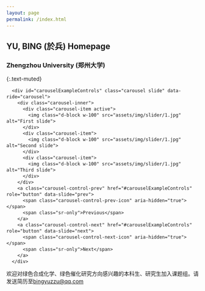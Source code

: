 ```yaml
---
layout: page
permalink: /index.html
---
```

## YU, BING (於兵) Homepage

### Zhengzhou University (郑州大学) 

{:.text-muted}

	  <div id="carouselExampleControls" class="carousel slide" data-ride="carousel">
	    <div class="carousel-inner">
	      <div class="carousel-item active">
	        <img class="d-block w-100" src="assets/img/slider/1.jpg" alt="First slide">
	      </div>
	      <div class="carousel-item">
	        <img class="d-block w-100" src="assets/img/slider/1.jpg" alt="Second slide">
	      </div>
	      <div class="carousel-item">
	        <img class="d-block w-100" src="assets/img/slider/1.jpg" alt="Third slide">
	      </div>
	    </div>
	    <a class="carousel-control-prev" href="#carouselExampleControls" role="button" data-slide="prev">
	      <span class="carousel-control-prev-icon" aria-hidden="true"></span>
	      <span class="sr-only">Previous</span>
	    </a>
	    <a class="carousel-control-next" href="#carouselExampleControls" role="button" data-slide="next">
	      <span class="carousel-control-next-icon" aria-hidden="true"></span>
	      <span class="sr-only">Next</span>
	    </a>
	  </div>

欢迎对绿色合成化学、绿色催化研究方向感兴趣的本科生、研究生加入课题组。请发送简历至[bingyuzzu@qq.com](mailto:bingyuzzu@qq.com)
